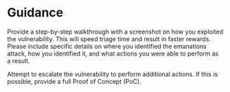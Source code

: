 # Guidance

Provide a step-by-step walkthrough with a screenshot on how you exploited the vulnerability. This will speed triage time and result in faster rewards. Please include specific details on where you identified the emanations attack, how you identified it, and what actions you were able to perform as a result.

Attempt to escalate the vulnerability to perform additional actions. If this is possible, provide a full Proof of Concept (PoC).

